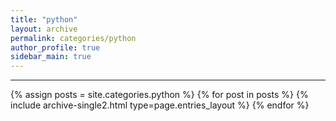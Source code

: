 ```yaml
---
title: "python"
layout: archive
permalink: categories/python
author_profile: true
sidebar_main: true
---
```


<!-- 공백이 포함되어 있는 카테고리 이름의 경우 site.categories['a b c'] 이런식으로! -->

***

{% assign posts = site.categories.python %}
{% for post in posts %} {% include archive-single2.html type=page.entries_layout %} {% endfor %}

